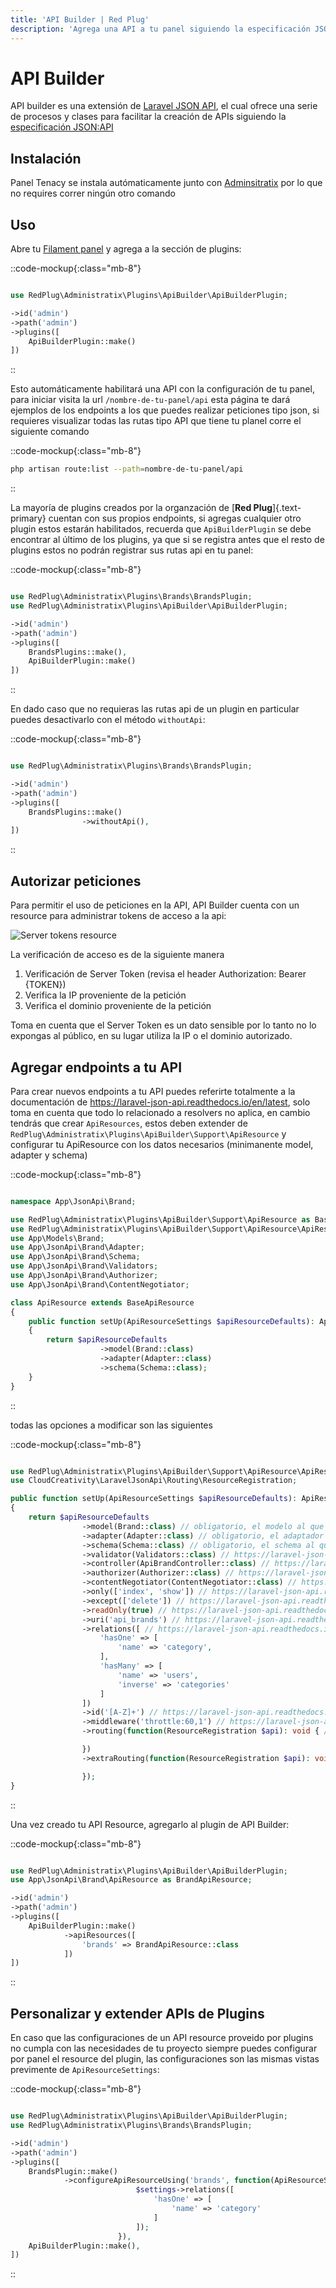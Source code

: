 ```yaml
---
title: 'API Builder | Red Plug'
description: 'Agrega una API a tu panel siguiendo la especificación JSON:API'
---
```


# API Builder

API builder es una extensión de [Laravel JSON API](https://laravel-json-api.readthedocs.io/en/latest/), el cual ofrece una serie de procesos y clases para facilitar la creación de APIs siguiendo la [especificación JSON:API](https://jsonapi.org/)

## Instalación

Panel Tenacy se instala autómaticamente junto con [Adminsitratix](/administratix) por lo que no requires correr ningún otro comando

## Uso

Abre tu [Filament panel](https://filamentphp.com/docs/3.x/panels/configuration#introducing-panels) y agrega a la sección de plugins:


::code-mockup{:class="mb-8"}
```php

use RedPlug\Administratix\Plugins\ApiBuilder\ApiBuilderPlugin;

->id('admin')
->path('admin')
->plugins([
    ApiBuilderPlugin::make()
])
```
::

Esto automáticamente habilitará una API con la configuración de tu panel, para iniciar visita la url `/nombre-de-tu-panel/api` esta página te dará ejemplos de los endpoints a los que puedes realizar peticiones tipo json, si requieres visualizar todas las rutas tipo API que tiene tu planel corre el siguiente comando


::code-mockup{:class="mb-8"}
```bash
php artisan route:list --path=nombre-de-tu-panel/api
```
::

La mayoría de plugins creados por la organzación de [__Red Plug__]{.text-primary} cuentan con sus propios endpoints, si agregas cualquier otro plugin estos estarán habilitados, recuerda que `ApiBuilderPlugin` se debe encontrar al último de los plugins, ya que si se registra antes que el resto de plugins estos no podrán registrar sus rutas api en tu panel:

::code-mockup{:class="mb-8"}
```php

use RedPlug\Administratix\Plugins\Brands\BrandsPlugin;
use RedPlug\Administratix\Plugins\ApiBuilder\ApiBuilderPlugin;

->id('admin')
->path('admin')
->plugins([
    BrandsPlugins::make(),
    ApiBuilderPlugin::make()
])
```
::

En dado caso que no requieras las rutas api de un plugin en particular puedes desactivarlo con el método `withoutApi`:

::code-mockup{:class="mb-8"}
```php

use RedPlug\Administratix\Plugins\Brands\BrandsPlugin;

->id('admin')
->path('admin')
->plugins([
    BrandsPlugins::make()
                ->withoutApi(),
])
```
::


## Autorizar peticiones

Para permitir el uso de peticiones en la API, API Builder cuenta con un resource para administrar tokens de acceso a la api:



![Server tokens resource](/api-builder/server-tokens.png)


La verificación de acceso es de la siguiente manera

1. Verificación de Server Token (revisa el header Authorization: Bearer {TOKEN})
2. Verifica la IP proveniente de la petición
3. Verifica el dominio proveniente de la petición

Toma en cuenta que el Server Token es un dato sensible por lo tanto no lo expongas al público, en su lugar utiliza la IP o el dominio autorizado.


## Agregar endpoints a tu API

Para crear nuevos endpoints a tu API puedes referirte totalmente a la documentación de https://laravel-json-api.readthedocs.io/en/latest, solo toma en cuenta que todo lo relacionado a resolvers no aplica, en cambio tendrás que crear `ApiResources`, estos deben extender de `RedPlug\Administratix\Plugins\ApiBuilder\Support\ApiResource` y configurar tu ApiResource con los datos necesarios (minimanente model, adapter y schema)

::code-mockup{:class="mb-8"}
```php

namespace App\JsonApi\Brand;

use RedPlug\Administratix\Plugins\ApiBuilder\Support\ApiResource as BaseApiResource;
use RedPlug\Administratix\Plugins\ApiBuilder\Support\ApiResource\ApiResourceSettings;
use App\Models\Brand;
use App\JsonApi\Brand\Adapter;
use App\JsonApi\Brand\Schema;
use App\JsonApi\Brand\Validators;
use App\JsonApi\Brand\Authorizer;
use App\JsonApi\Brand\ContentNegotiator;

class ApiResource extends BaseApiResource
{
    public function setUp(ApiResourceSettings $apiResourceDefaults): ApiResourceSettings
    {
        return $apiResourceDefaults
                    ->model(Brand::class)
                    ->adapter(Adapter::class)
                    ->schema(Schema::class);
    }
}
```
::

todas las opciones a modificar son las siguientes

::code-mockup{:class="mb-8"}
```php

use RedPlug\Administratix\Plugins\ApiBuilder\Support\ApiResource\ApiResourceSettings;
use CloudCreativity\LaravelJsonApi\Routing\ResourceRegistration;

public function setUp(ApiResourceSettings $apiResourceDefaults): ApiResourceSettings
{
    return $apiResourceDefaults
                ->model(Brand::class) // obligatorio, el modelo al que pertenece
                ->adapter(Adapter::class) // obligatorio, el adaptador al que pertenece https://laravel-json-api.readthedocs.io/en/latest/basics/adapters/
                ->schema(Schema::class) // obligatorio, el schema al que pertenece https://laravel-json-api.readthedocs.io/en/latest/basics/schemas/
                ->validator(Validators::class) // https://laravel-json-api.readthedocs.io/en/latest/basics/validators/
                ->controller(ApiBrandController::class) // https://laravel-json-api.readthedocs.io/en/latest/basics/controllers/
                ->authorizer(Authorizer::class) // https://laravel-json-api.readthedocs.io/en/latest/basics/security/
                ->contentNegotiator(ContentNegotiator::class) // https://laravel-json-api.readthedocs.io/en/latest/features/media-types/#content-negotiators
                ->only(['index', 'show']) // https://laravel-json-api.readthedocs.io/en/latest/basics/routing/#resource-routes
                ->except(['delete']) // https://laravel-json-api.readthedocs.io/en/latest/basics/routing/#resource-routes
                ->readOnly(true) // https://laravel-json-api.readthedocs.io/en/latest/basics/routing/#resource-routes
                ->uri('api_brands') // https://laravel-json-api.readthedocs.io/en/latest/basics/routing/#resource-routes
                ->relations([ // https://laravel-json-api.readthedocs.io/en/latest/basics/routing/#relationship-routes
                    'hasOne' => [
                        'name' => 'category',
                    ],
                    'hasMany' => [
                        'name' => 'users',
                        'inverse' => 'categories'
                    ]
                ])
                ->id('[A-Z]+') // https://laravel-json-api.readthedocs.io/en/latest/basics/routing/#id-constraints
                ->middleware('throttle:60,1') // https://laravel-json-api.readthedocs.io/en/latest/basics/routing/#middleware
                ->routing(function(ResourceRegistration $api): void { // esto remplaza todo lo anterior

                })
                ->extraRouting(function(ResourceRegistration $api): void { // esto se añade a todo lo anterior

                });
}
```
::

Una vez creado tu API Resource, agregarlo al plugin de API Builder:

::code-mockup{:class="mb-8"}

```php

use RedPlug\Administratix\Plugins\ApiBuilder\ApiBuilderPlugin;
use App\JsonApi\Brand\ApiResource as BrandApiResource;

->id('admin')
->path('admin')
->plugins([
    ApiBuilderPlugin::make()
            ->apiResources([
                'brands' => BrandApiResource::class
            ])
])
```
::

## Personalizar y extender APIs de Plugins

En caso que las configuraciones de un API resource proveido por plugins no cumpla con las necesidades de tu proyecto siempre puedes configurar por panel el resource del plugin, las configuraciones son las mismas vistas previmente de `ApiResourceSettings`:

::code-mockup{:class="mb-8"}
```php

use RedPlug\Administratix\Plugins\ApiBuilder\ApiBuilderPlugin;
use RedPlug\Administratix\Plugins\Brands\BrandsPlugin;

->id('admin')
->path('admin')
->plugins([
    BrandsPlugin::make()
            ->configureApiResourceUsing('brands', function(ApiResourceSettings $settings): void {
                            $settings->relations([
                                'hasOne' => [
                                    'name' => 'category'
                                ] 
                            ]);
                        }),
    ApiBuilderPlugin::make(),
])
```
::
